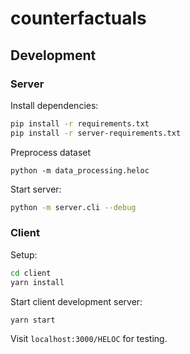 # counterfactuals

## Development


### Server

Install dependencies:

```bash
pip install -r requirements.txt
pip install -r server-requirements.txt
```

Preprocess dataset
```
python -m data_processing.heloc
```

Start server:
```bash
python -m server.cli --debug
```

### Client

Setup:

```bash
cd client
yarn install
```

Start client development server:
```
yarn start
```

Visit `localhost:3000/HELOC` for testing.